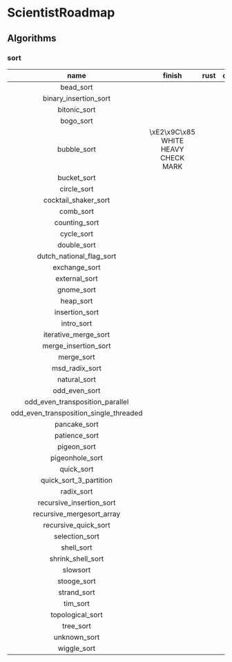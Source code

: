 # ScientistRoadmap
## Algorithms
### sort
| name | finish | rust | comments |
| :---: | :---: | :---: | :---: |
|bead_sort |   |   |   |
|binary_insertion_sort |   |   |   |
|bitonic_sort |   |   |   |
|bogo_sort |   |   |   |
|bubble_sort | \xE2\x9C\x85	WHITE HEAVY CHECK MARK  |   |   |
|bucket_sort |   |   |   |
|circle_sort |   |   |   |
|cocktail_shaker_sort |   |   |   |
|comb_sort |   |   |   |
|counting_sort |   |   |   |
|cycle_sort |   |   |   |
|double_sort |   |   |   |
|dutch_national_flag_sort |   |   |   |
|exchange_sort |   |   |   |
|external_sort |   |   |   |
|gnome_sort |   |   |   |
|heap_sort |   |   |   |
|insertion_sort |   |   |   |
|intro_sort |   |   |   |
|iterative_merge_sort |   |   |   |
|merge_insertion_sort |   |   |   |
|merge_sort |   |   |   |
|msd_radix_sort |   |   |   |
|natural_sort |   |   |   |
|odd_even_sort |   |   |   |
|odd_even_transposition_parallel |   |   |   |
|odd_even_transposition_single_threaded |   |   |   |
|pancake_sort |   |   |   |
|patience_sort |   |   |   |
|pigeon_sort |   |   |   |
|pigeonhole_sort |   |   |   |
|quick_sort |   |   |   |
|quick_sort_3_partition |   |   |   |
|radix_sort |   |   |   |
|recursive_insertion_sort |   |   |   |
|recursive_mergesort_array |   |   |   |
|recursive_quick_sort |   |   |   |
|selection_sort |   |   |   |
|shell_sort |   |   |   |
|shrink_shell_sort |   |   |   |
|slowsort |   |   |   |
|stooge_sort |   |   |   |
|strand_sort |   |   |   |
|tim_sort |   |   |   |
|topological_sort |   |   |   |
|tree_sort |   |   |   |
|unknown_sort |   |   |   |
|wiggle_sort |   |   |   |

